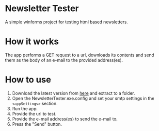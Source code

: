 # Newsletter Tester
A simple winforms project for testing html based newsletters.

# How it works
The app performs a GET request to a url, downloads its contents and send them as the body of an e-mail to the provided address(es).

# How to use
1. Download the latest version from [here](https://github.com/stavroskasidis/NewsletterTester/releases) and extract to a folder.
2. Open the NewsletterTester.exe.config and set your smtp settings in the `<appSettings>` section.
3. Run the app.
4. Provide the url to test.
5. Provide the e-mail address(es) to send the e-mail to.
6. Press the "Send" button.
